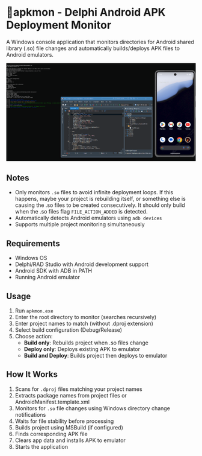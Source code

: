 # 👾apkmon - Delphi Android APK Deployment Monitor

A Windows console application that monitors directories for Android shared library (.so) file changes and automatically builds/deploys APK files to Android emulators.

![Demo](img/demo.gif)

## Notes

- Only monitors `.so` files to avoid infinite deployment loops. If this happens, maybe your project is rebuilding itself, or something else is causing the .so files to be created consecutively. It should only build when the .so files flag `FILE_ACTION_ADDED` is detected.
- Automatically detects Android emulators using `adb devices`
- Supports multiple project monitoring simultaneously

## Requirements

- Windows OS
- Delphi/RAD Studio with Android development support
- Android SDK with ADB in PATH
- Running Android emulator

## Usage

1. Run `apkmon.exe`
2. Enter the root directory to monitor (searches recursively)
3. Enter project names to match (without .dproj extension)
4. Select build configuration (Debug/Release)
5. Choose action:
   - **Build only**: Rebuilds project when .so files change
   - **Deploy only**: Deploys existing APK to emulator
   - **Build and Deploy**: Builds project then deploys to emulator

## How It Works

1. Scans for `.dproj` files matching your project names
2. Extracts package names from project files or AndroidManifest.template.xml
3. Monitors for `.so` file changes using Windows directory change notifications
4. Waits for file stability before processing
5. Builds project using MSBuild (if configured)
6. Finds corresponding APK file
7. Clears app data and installs APK to emulator
8. Starts the application
